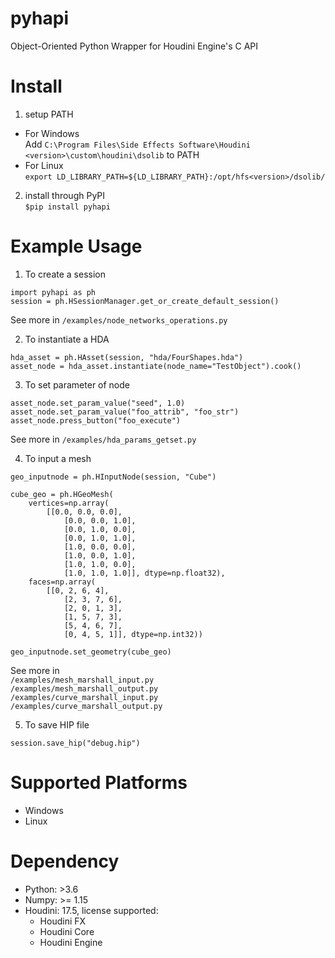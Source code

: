 # pyhapi
Object-Oriented Python Wrapper for Houdini Engine's C API

# Install  
1. setup PATH  
* For Windows  
Add ```C:\Program Files\Side Effects Software\Houdini <version>\custom\houdini\dsolib``` to PATH  
* For Linux  
```export LD_LIBRARY_PATH=${LD_LIBRARY_PATH}:/opt/hfs<version>/dsolib/```  

2. install through PyPI  
```$pip install pyhapi```

# Example Usage  

1. To create a session  
```
import pyhapi as ph
session = ph.HSessionManager.get_or_create_default_session()
```
See more in ```/examples/node_networks_operations.py```  

2. To instantiate a HDA  
```
hda_asset = ph.HAsset(session, "hda/FourShapes.hda")
asset_node = hda_asset.instantiate(node_name="TestObject").cook()
```

3. To set parameter of node  
```
asset_node.set_param_value("seed", 1.0)
asset_node.set_param_value("foo_attrib", "foo_str")
asset_node.press_button("foo_execute")
```
See more in ```/examples/hda_params_getset.py``` 

4. To input a mesh
```
geo_inputnode = ph.HInputNode(session, "Cube")

cube_geo = ph.HGeoMesh(
    vertices=np.array(
        [[0.0, 0.0, 0.0],
            [0.0, 0.0, 1.0],
            [0.0, 1.0, 0.0],
            [0.0, 1.0, 1.0],
            [1.0, 0.0, 0.0],
            [1.0, 0.0, 1.0],
            [1.0, 1.0, 0.0],
            [1.0, 1.0, 1.0]], dtype=np.float32),
    faces=np.array(
        [[0, 2, 6, 4],
            [2, 3, 7, 6],
            [2, 0, 1, 3],
            [1, 5, 7, 3],
            [5, 4, 6, 7],
            [0, 4, 5, 1]], dtype=np.int32))

geo_inputnode.set_geometry(cube_geo)  
```
See more in   
```/examples/mesh_marshall_input.py```  
```/examples/mesh_marshall_output.py```  
```/examples/curve_marshall_input.py```  
```/examples/curve_marshall_output.py```  

5. To save HIP file  
```
session.save_hip("debug.hip")
```

# Supported Platforms  
* Windows  
* Linux  

# Dependency  
* Python: >3.6  
* Numpy: >= 1.15 
* Houdini: 17.5, license supported:
  * Houdini FX
  * Houdini Core
  * Houdini Engine


